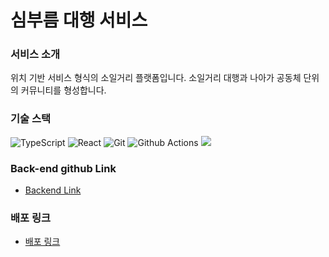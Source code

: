 # 심부름 대행 서비스

### 서비스 소개
위치 기반 서비스 형식의 소일거리 플랫폼입니다.
소일거리 대행과 나아가 공동체 단위의 커뮤니티를 형성합니다.

### 기술 스택

![TypeScript](https://img.shields.io/badge/TypeScript-%233178C6?style=flat&logo=TypeScript&logoColor=white) ![React](https://img.shields.io/badge/React-%2361DAFB?style=flat&logo=React&logoColor=white) ![Git](https://img.shields.io/badge/Git-%23F05032?style=flat&logo=Git&logoColor=white) ![Github Actions](https://img.shields.io/badge/Github%20Actions-%232088FF?style=flat&logo=Github%20Actions&logoColor=white) ![](https://img.shields.io/badge/nCloud-%2303C75A?style=flat-square&logo=naver&logoColor=white)

### Back-end github Link
- [Backend Link](https://github.com/Errand-for-me/Errand-for-me-back)

### 배포 링크
- [배포 링크](http://27.96.134.110:8080/)

